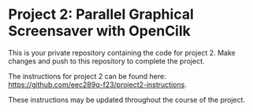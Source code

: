 # Project 2: Parallel Graphical Screensaver with OpenCilk

This is your private repository containing the code for project 2. Make changes and push to this repository to complete the project.

The instructions for project 2 can be found here: https://github.com/eec289q-f23/project2-instructions.

These instructions may be updated throughout the course of the project.
